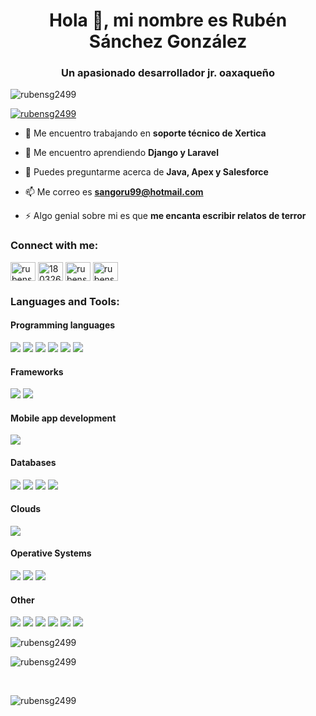 <h1 align="center">Hola 👋, mi nombre es Rubén Sánchez González</h1>
<h3 align="center">Un apasionado desarrollador jr. oaxaqueño</h3>

<p align="left"> <img src="https://komarev.com/ghpvc/?username=rubensg2499&label=Profile%20views&color=0e75b6&style=flat" alt="rubensg2499" /> </p>

<p align="left"> <a href="https://github.com/ryo-ma/github-profile-trophy"><img src="https://github-profile-trophy.vercel.app/?username=rubensg2499" alt="rubensg2499" /></a> </p>

- 🔭 Me encuentro trabajando en **soporte técnico de Xertica**

- 🌱 Me encuentro aprendiendo **Django y Laravel**

- 💬 Puedes preguntarme acerca de **Java, Apex y Salesforce**

- 📫 Me correo es **sangoru99@hotmail.com**

- ⚡ Algo genial sobre mi es que **me encanta escribir relatos de terror**

<h3 align="left">Connect with me:</h3>
<p align="left">
<a href="https://linkedin.com/in/rubensg2499" target="blank"><img align="center" src="https://raw.githubusercontent.com/rahuldkjain/github-profile-readme-generator/master/src/images/icons/Social/linked-in-alt.svg" alt="rubensg2499" height="30" width="40" /></a>
<a href="https://stackoverflow.com/users/18032616" target="blank"><img align="center" src="https://raw.githubusercontent.com/rahuldkjain/github-profile-readme-generator/master/src/images/icons/Social/stack-overflow.svg" alt="18032616" height="30" width="40" /></a>
<a href="https://fb.com/rubensgbreak" target="blank"><img align="center" src="https://raw.githubusercontent.com/rahuldkjain/github-profile-readme-generator/master/src/images/icons/Social/facebook.svg" alt="rubensgbreak" height="30" width="40" /></a>
<a href="https://instagram.com/rubensg2499" target="blank"><img align="center" src="https://raw.githubusercontent.com/rahuldkjain/github-profile-readme-generator/master/src/images/icons/Social/instagram.svg" alt="rubensg2499" height="30" width="40" /></a>
</p>

<h3 align="left">Languages and Tools:</h3>
<h4 align="left">Programming languages</h4>
<a href="#"><img src="https://img.shields.io/badge/C-00599C?style=for-the-badge&logo=c&logoColor=white"></img></a>
<a href="#"><img src="https://img.shields.io/badge/C%2B%2B-00599C?style=for-the-badge&logo=c%2B%2B&logoColor=white"></img></a>
<a href="#"><img src="https://img.shields.io/badge/Java-ED8B00?style=for-the-badge&logo=java&logoColor=white"></img></a>
<a href="#"><img src="https://img.shields.io/badge/PHP-777BB4?style=for-the-badge&logo=php&logoColor=white"></img></a>
<a href="#"><img src="https://img.shields.io/badge/Python-3776AB?style=for-the-badge&logo=python&logoColor=white"></img></a>
<a href="#"><img src="https://img.shields.io/badge/JavaScript-323330?style=for-the-badge&logo=javascript&logoColor=F7DF1E"></img></a>

<h4 align="left">Frameworks</h4>
<a href="#"><img src="https://img.shields.io/badge/Tailwind_CSS-38B2AC?style=for-the-badge&logo=tailwind-css&logoColor=white"></img></a>
<a href="#"><img src="https://img.shields.io/badge/Bootstrap-563D7C?style=for-the-badge&logo=bootstrap&logoColor=white"></img></a>

<h4 align="left">Mobile app development</h4>
<a href="#"><img src="https://img.shields.io/badge/Android-3DDC84?style=for-the-badge&logo=android&logoColor=white"></img></a>

<h4 align="left">Databases</h4>
<a href="#"><img src="https://img.shields.io/badge/MySQL-00000F?style=for-the-badge&logo=mysql&logoColor=white"></img></a>
<a href="#"><img src="https://img.shields.io/badge/PostgreSQL-316192?style=for-the-badge&logo=postgresql&logoColor=white"></img></a>
<a href="#"><img src="https://img.shields.io/badge/MariaDB-003545?style=for-the-badge&logo=mariadb&logoColor=white"></img></a>
<a href="#"><img src="https://img.shields.io/badge/SQLite-07405E?style=for-the-badge&logo=sqlite&logoColor=white"></img></a>

<h4 align="left">Clouds</h4>
<a href="#"><img src="https://img.shields.io/badge/Salesforce-00A1E0?style=for-the-badge&logo=Salesforce&logoColor=white"></img></a>

<h4 align="left">Operative Systems</h4>
<a href="#"><img src="https://img.shields.io/badge/Windows-0078D6?style=for-the-badge&logo=windows&logoColor=white"></img></a>
<a href="#"><img src="https://img.shields.io/badge/Ubuntu-E95420?style=for-the-badge&logo=ubuntu&logoColor=white"></img></a>
<a href="#"><img src="https://img.shields.io/badge/Fedora-294172?style=for-the-badge&logo=fedora&logoColor=white"></img></a>

<h4 align="left">Other</h4>
<a href="#"><img src="https://img.shields.io/badge/GIT-E44C30?style=for-the-badge&logo=git&logoColor=white"></img></a>
<a href="#"><img src="https://img.shields.io/badge/HTML5-E34F26?style=for-the-badge&logo=html5&logoColor=white"></img></a>
<a href="#"><img src="https://img.shields.io/badge/CSS3-1572B6?style=for-the-badge&logo=css3&logoColor=white"></img></a>
<a href="#"><img src="https://img.shields.io/badge/Unity-100000?style=for-the-badge&logo=unity&logoColor=white"></img></a>
<a href="#"><img src="https://img.shields.io/badge/Atom-%2366595C.svg?style=for-the-badge&logo=atom&logoColor=white"></img></a>
<a href="#"><img src="https://img.shields.io/badge/Visual%20Studio%20Code-0078d7.svg?style=for-the-badge&logo=visual-studio-code&logoColor=white"></img></a>

<p><img align="left" src="https://github-readme-stats.vercel.app/api/top-langs?username=rubensg2499&show_icons=true&locale=en&layout=compact" alt="rubensg2499" /></p> <br>

<p>&nbsp;<img align="left" src="https://github-readme-stats.vercel.app/api?username=rubensg2499&show_icons=true&locale=en" alt="rubensg2499" /></p> <br>

<p><img align="left" src="https://github-readme-streak-stats.herokuapp.com/?user=rubensg2499&" alt="rubensg2499" /></p>
